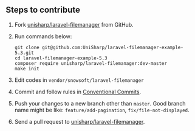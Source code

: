 ## Steps to contribute
1. Fork [unisharp/laravel-filemanager](https://github.com/UniSharp/laravel-filemanager) from GitHub.
1. Run commands below:

    ```
    git clone git@github.com:UniSharp/laravel-filemanager-example-5.3.git
    cd laravel-filemanager-example-5.3
    composer require unisharp/laravel-filemanager:dev-master
    make init
    ```
1. Edit codes in `vendor/snowsoft/laravel-filemanager`
1. Commit and follow rules in [Conventional Commits](https://www.conventionalcommits.org/).
1. Push your changes to a new branch other than `master`. Good branch name might be like: `feature/add-pagination`, `fix/file-not-displayed`.
1. Send a pull request to [unisharp/laravel-filemanager](https://github.com/UniSharp/laravel-filemanager).
